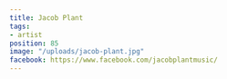 ```yaml
---
title: Jacob Plant
tags:
- artist
position: 85
image: "/uploads/jacob-plant.jpg"
facebook: https://www.facebook.com/jacobplantmusic/
---
```


